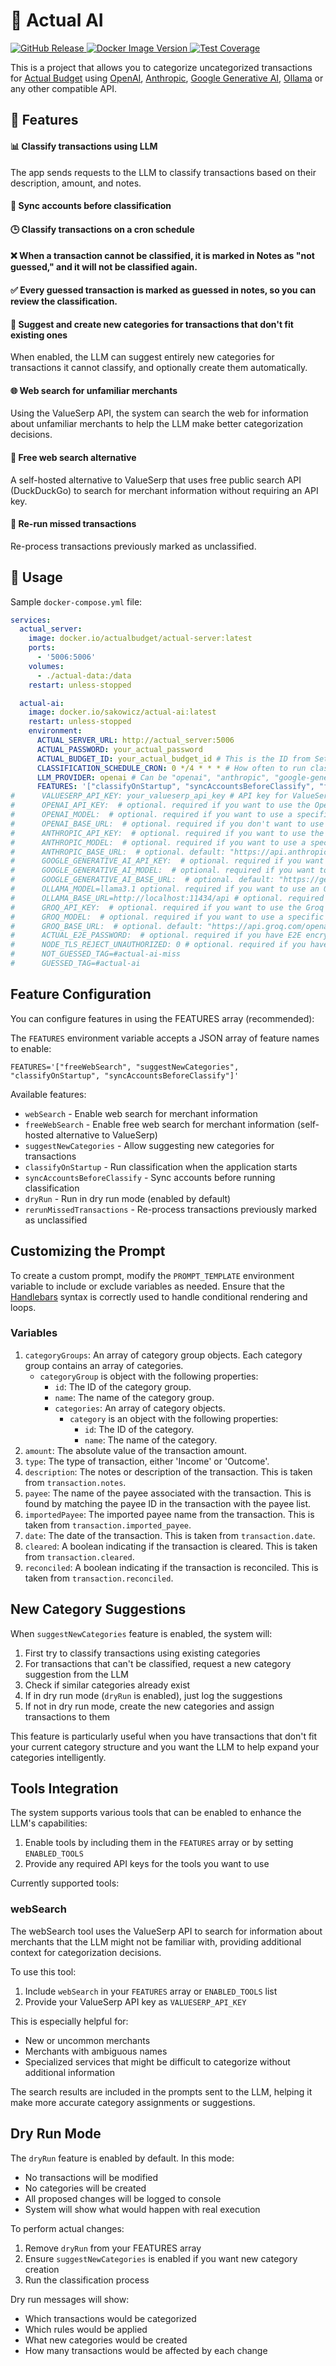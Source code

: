 # 🤖 Actual AI

<p>
    <a href="https://github.com/sakowicz/actual-ai">
        <img alt="GitHub Release" src="https://img.shields.io/github/v/release/sakowicz/actual-ai?label=GitHub">
    </a>
    <a href="https://hub.docker.com/r/sakowicz/actual-ai">
        <img alt="Docker Image Version" src="https://img.shields.io/docker/v/sakowicz/actual-ai?label=Docker%20Hub">
    </a>
    <a href="https://codecov.io/github/sakowicz/actual-ai" >
        <img alt="Test Coverage" src="https://codecov.io/github/sakowicz/actual-ai/graph/badge.svg?token=7ZLJUN61QE"/>
    </a>
</p>

This is a project that allows you to categorize uncategorized transactions
for [Actual Budget](https://actualbudget.org/)
using [OpenAI](https://openai.com/api/pricing/), [Anthropic](https://www.anthropic.com/pricing#anthropic-api), [Google Generative AI](https://ai.google/discover/generativeai/), [Ollama](https://github.com/ollama/ollama)
or any other compatible API.

## 🌟 Features

#### 📊 Classify transactions using LLM

The app sends requests to the LLM to classify transactions based on their description, amount, and notes.

#### 🔄 Sync accounts before classification

#### 🕒 Classify transactions on a cron schedule

#### ❌ When a transaction cannot be classified, it is marked in Notes as "not guessed," and it will not be classified again.

#### ✅ Every guessed transaction is marked as guessed in notes, so you can review the classification.

#### 🌱 Suggest and create new categories for transactions that don't fit existing ones

When enabled, the LLM can suggest entirely new categories for transactions it cannot classify, and optionally create them automatically.

#### 🌐 Web search for unfamiliar merchants

Using the ValueSerp API, the system can search the web for information about unfamiliar merchants to help the LLM make better categorization decisions.

#### 🔎 Free web search alternative

A self-hosted alternative to ValueSerp that uses free public search API (DuckDuckGo) to search for merchant information without requiring an API key.

#### 🔄 Re-run missed transactions

Re-process transactions previously marked as unclassified.

## 🚀 Usage

Sample `docker-compose.yml` file:

```yaml
services:
  actual_server:
    image: docker.io/actualbudget/actual-server:latest
    ports:
      - '5006:5006'
    volumes:
      - ./actual-data:/data
    restart: unless-stopped

  actual-ai:
    image: docker.io/sakowicz/actual-ai:latest
    restart: unless-stopped
    environment:
      ACTUAL_SERVER_URL: http://actual_server:5006
      ACTUAL_PASSWORD: your_actual_password
      ACTUAL_BUDGET_ID: your_actual_budget_id # This is the ID from Settings → Show advanced settings → Sync ID
      CLASSIFICATION_SCHEDULE_CRON: 0 */4 * * * # How often to run classification.
      LLM_PROVIDER: openai # Can be "openai", "anthropic", "google-generative-ai", "ollama" or "groq"
      FEATURES: '["classifyOnStartup", "syncAccountsBeforeClassify", "freeWebSearch", "suggestNewCategories"]'
#      VALUESERP_API_KEY: your_valueserp_api_key # API key for ValueSerp, required if webSearch tool is enabled
#      OPENAI_API_KEY:  # optional. required if you want to use the OpenAI API
#      OPENAI_MODEL:  # optional. required if you want to use a specific model, default is "gpt-4o-mini"
#      OPENAI_BASE_URL:  # optional. required if you don't want to use the OpenAI API but OpenAI compatible API, ex: "http://ollama:11424/v1
#      ANTHROPIC_API_KEY:  # optional. required if you want to use the Anthropic API
#      ANTHROPIC_MODEL:  # optional. required if you want to use a specific model, default is "claude-3-5-sonnet-latest"
#      ANTHROPIC_BASE_URL:  # optional. default: "https://api.anthropic.com/v1
#      GOOGLE_GENERATIVE_AI_API_KEY:  # optional. required if you want to use the Google Generative AI API
#      GOOGLE_GENERATIVE_AI_MODEL:  # optional. required if you want to use a specific model, default is "gemini-1.5-flash"
#      GOOGLE_GENERATIVE_AI_BASE_URL:  # optional. default: "https://generativelanguage.googleapis.com"
#      OLLAMA_MODEL=llama3.1 optional. required if you want to use an Ollama specific model, default is "phi3.5"
#      OLLAMA_BASE_URL=http://localhost:11434/api # optional. required for ollama provider
#      GROQ_API_KEY:  # optional. required if you want to use the Groq API
#      GROQ_MODEL:  # optional. required if you want to use a specific model, default is "mixtral-8x7b-32768"
#      GROQ_BASE_URL:  # optional. default: "https://api.groq.com/openai/v1"
#      ACTUAL_E2E_PASSWORD:  # optional. required if you have E2E encryption
#      NODE_TLS_REJECT_UNAUTHORIZED: 0 # optional. required if you have trouble connecting to Actual server 
#      NOT_GUESSED_TAG=#actual-ai-miss
#      GUESSED_TAG=#actual-ai
```

## Feature Configuration

You can configure features in using the FEATURES array (recommended):

The `FEATURES` environment variable accepts a JSON array of feature names to enable:

```
FEATURES='["freeWebSearch", "suggestNewCategories", "classifyOnStartup", "syncAccountsBeforeClassify"]'
```

Available features:
- `webSearch` - Enable web search for merchant information
- `freeWebSearch` - Enable free web search for merchant information (self-hosted alternative to ValueSerp)
- `suggestNewCategories` - Allow suggesting new categories for transactions
- `classifyOnStartup` - Run classification when the application starts
- `syncAccountsBeforeClassify` - Sync accounts before running classification
- `dryRun` - Run in dry run mode (enabled by default)
- `rerunMissedTransactions` - Re-process transactions previously marked as unclassified

## Customizing the Prompt

To create a custom prompt, modify the `PROMPT_TEMPLATE` environment variable to include or exclude variables as needed.
Ensure that the [Handlebars](https://handlebarsjs.com/) syntax is correctly used to handle conditional rendering and
loops.

### Variables

1. `categoryGroups`: An array of category group objects. Each category group contains an array of categories.
    - `categoryGroup` is object with the following properties:
        - `id`: The ID of the category group.
        - `name`: The name of the category group.
        - `categories`: An array of category objects.
            - `category` is an object with the following properties:
                - `id`: The ID of the category.
                - `name`: The name of the category.
2. `amount`: The absolute value of the transaction amount.
3. `type`: The type of transaction, either 'Income' or 'Outcome'.
4. `description`: The notes or description of the transaction. This is taken from `transaction.notes`.
5. `payee`: The name of the payee associated with the transaction. This is found by matching the payee ID in the
   transaction with the payee list.
6. `importedPayee`: The imported payee name from the transaction. This is taken from `transaction.imported_payee`.
7. `date`: The date of the transaction. This is taken from `transaction.date`.
8. `cleared`: A boolean indicating if the transaction is cleared. This is taken from `transaction.cleared`.
9. `reconciled`: A boolean indicating if the transaction is reconciled. This is taken from `transaction.reconciled`.

## New Category Suggestions

When `suggestNewCategories` feature is enabled, the system will:

1. First try to classify transactions using existing categories
2. For transactions that can't be classified, request a new category suggestion from the LLM
3. Check if similar categories already exist
4. If in dry run mode (`dryRun` is enabled), just log the suggestions
5. If not in dry run mode, create the new categories and assign transactions to them

This feature is particularly useful when you have transactions that don't fit your current category structure and you want the LLM to help expand your categories intelligently.

## Tools Integration

The system supports various tools that can be enabled to enhance the LLM's capabilities:

1. Enable tools by including them in the `FEATURES` array or by setting `ENABLED_TOOLS`
2. Provide any required API keys for the tools you want to use

Currently supported tools:

### webSearch

The webSearch tool uses the ValueSerp API to search for information about merchants that the LLM might not be familiar with, providing additional context for categorization decisions.

To use this tool:
1. Include `webSearch` in your `FEATURES` array or `ENABLED_TOOLS` list
2. Provide your ValueSerp API key as `VALUESERP_API_KEY`

This is especially helpful for:
- New or uncommon merchants
- Merchants with ambiguous names
- Specialized services that might be difficult to categorize without additional information

The search results are included in the prompts sent to the LLM, helping it make more accurate category assignments or suggestions.

## Dry Run Mode

The `dryRun` feature is enabled by default. In this mode:
- No transactions will be modified
- No categories will be created
- All proposed changes will be logged to console
- System will show what would happen with real execution

To perform actual changes:
1. Remove `dryRun` from your FEATURES array
2. Ensure `suggestNewCategories` is enabled if you want new category creation
3. Run the classification process

Dry run messages will show:
- Which transactions would be categorized
- Which rules would be applied
- What new categories would be created
- How many transactions would be affected by each change
